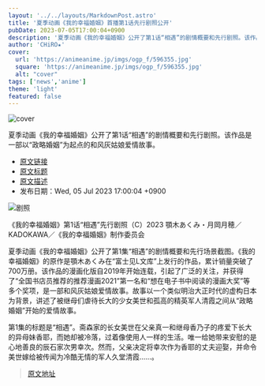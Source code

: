 ```yaml
---
layout: '../../layouts/MarkdownPost.astro'
title: '夏季动画《我的幸福婚姻》首播第1话先行剧照公开'
pubDate: 2023-07-05T17:00:04+0900
description: '夏季动画《我的幸福婚姻》公开了第1话“相遇”的剧情概要和先行剧照。该作品是一部以“政略婚姻”为起点的和风灰姑娘爱情故事。'
author: 'CHiRO★'
cover:
  url: 'https://animeanime.jp/imgs/ogp_f/596355.jpg'
  square: 'https://animeanime.jp/imgs/ogp_f/596355.jpg'
  alt: "cover"
tags: ['news','anime']
theme: 'light'
featured: false
---
```


![cover](https://animeanime.jp/imgs/ogp_f/596355.jpg)

夏季动画《我的幸福婚姻》公开了第1话“相遇”的剧情概要和先行剧照。该作品是一部以“政略婚姻”为起点的和风灰姑娘爱情故事。

- [原文链接](https://animeanime.jp/article/2023/07/05/78376.html)
- [原文标题](https://animeanime.jp/article/2023/07/05/78376.html)
- [原文描述](https://animeanime.jp/article/2023/07/05/78376.html)
- 发布日期：Wed, 05 Jul 2023 17:00:04 +0900

![剧照](https://animeanime.jp/imgs/ogp_f/596355.jpg)

《我的幸福婚姻》第1话“相遇”先行剧照（C）2023 顎木あくみ・月岡月穂／KADOKAWA／《我的幸福婚姻》制作委员会

夏季动画《我的幸福婚姻》公开了第1集“相遇”的剧情概要和先行场景截图。《我的幸福婚姻》的原作是顎木あくみ在“富士见L文库”上发行的作品，累计销量突破了700万册。该作品的漫画化版自2019年开始连载，引起了广泛的关注，并获得了“全国书店员推荐的推荐漫画2021”第一名和“想在电子书中阅读的漫画大奖”等多个奖项，是一部和风灰姑娘爱情故事。故事以一个类似明治大正时代的虚构日本为背景，讲述了被继母们虐待长大的少女美世和孤高的精英军人清霞之间从“政略婚姻”开始的爱情故事。

第1集的标题是“相遇”。斋森家的长女美世在父亲真一和继母香乃子的疼爱下长大的异母妹香耶，而她却被冷落，过着像使用人一样的生活。唯一给她带来安慰的是心地善良的辰石家次男幸次。然而，父亲决定将幸次作为香耶的丈夫迎娶，并命令美世嫁给被传闻为冷酷无情的军人久堂清霞……。

>[原文地址](https://animeanime.jp/article/2023/07/05/78376.html)  